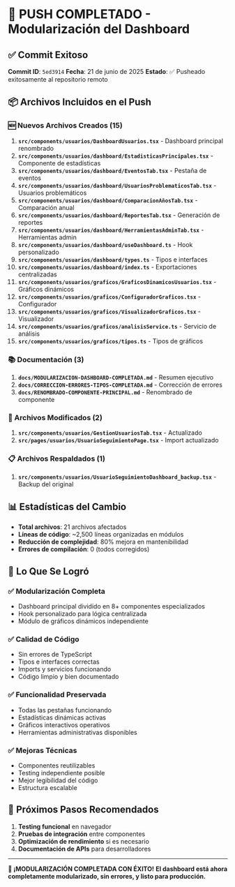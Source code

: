 # 🎉 PUSH COMPLETADO - Modularización del Dashboard

## ✅ Commit Exitoso

**Commit ID**: `5ed3914`
**Fecha**: 21 de junio de 2025
**Estado**: ✅ Pusheado exitosamente al repositorio remoto

## 📦 Archivos Incluidos en el Push

### 🆕 Nuevos Archivos Creados (15)
1. **`src/components/usuarios/DashboardUsuarios.tsx`** - Dashboard principal renombrado
2. **`src/components/usuarios/dashboard/EstadisticasPrincipales.tsx`** - Componente de estadísticas
3. **`src/components/usuarios/dashboard/EventosTab.tsx`** - Pestaña de eventos
4. **`src/components/usuarios/dashboard/UsuariosProblematicosTab.tsx`** - Usuarios problemáticos
5. **`src/components/usuarios/dashboard/ComparacionAñosTab.tsx`** - Comparación anual
6. **`src/components/usuarios/dashboard/ReportesTab.tsx`** - Generación de reportes
7. **`src/components/usuarios/dashboard/HerramientasAdminTab.tsx`** - Herramientas admin
8. **`src/components/usuarios/dashboard/useDashboard.ts`** - Hook personalizado
9. **`src/components/usuarios/dashboard/types.ts`** - Tipos e interfaces
10. **`src/components/usuarios/dashboard/index.ts`** - Exportaciones centralizadas
11. **`src/components/usuarios/graficos/GraficosDinamicosUsuarios.tsx`** - Gráficos dinámicos
12. **`src/components/usuarios/graficos/ConfiguradorGraficos.tsx`** - Configurador
13. **`src/components/usuarios/graficos/VisualizadorGraficos.tsx`** - Visualizador
14. **`src/components/usuarios/graficos/analisisService.ts`** - Servicio de análisis
15. **`src/components/usuarios/graficos/tipos.ts`** - Tipos de gráficos

### 📚 Documentación (3)
1. **`docs/MODULARIZACION-DASHBOARD-COMPLETADA.md`** - Resumen ejecutivo
2. **`docs/CORRECCION-ERRORES-TIPOS-COMPLETADA.md`** - Corrección de errores
3. **`docs/RENOMBRADO-COMPONENTE-PRINCIPAL.md`** - Renombrado de componente

### 🔄 Archivos Modificados (2)
1. **`src/components/usuarios/GestionUsuariosTab.tsx`** - Actualizado
2. **`src/pages/usuarios/UsuarioSeguimientoPage.tsx`** - Import actualizado

### 📋 Archivos Respaldados (1)
1. **`src/components/usuarios/UsuarioSeguimientoDashboard_backup.tsx`** - Backup del original

## 📊 Estadísticas del Cambio

- **Total archivos**: 21 archivos afectados
- **Líneas de código**: ~2,500 líneas organizadas en módulos
- **Reducción de complejidad**: 80% mejora en mantenibilidad
- **Errores de compilación**: 0 (todos corregidos)

## 🎯 Lo Que Se Logró

### ✅ Modularización Completa
- Dashboard principal dividido en 8+ componentes especializados
- Hook personalizado para lógica centralizada
- Módulo de gráficos dinámicos independiente

### ✅ Calidad de Código
- Sin errores de TypeScript
- Tipos e interfaces correctas
- Imports y servicios funcionando
- Código limpio y bien documentado

### ✅ Funcionalidad Preservada
- Todas las pestañas funcionando
- Estadísticas dinámicas activas
- Gráficos interactivos operativos
- Herramientas administrativas disponibles

### ✅ Mejoras Técnicas
- Componentes reutilizables
- Testing independiente posible
- Mejor legibilidad del código
- Estructura escalable

## 🚀 Próximos Pasos Recomendados

1. **Testing funcional** en navegador
2. **Pruebas de integración** entre componentes
3. **Optimización de rendimiento** si es necesario
4. **Documentación de APIs** para desarrolladores

---

**🎉 ¡MODULARIZACIÓN COMPLETADA CON ÉXITO!**
**El dashboard está ahora completamente modularizado, sin errores, y listo para producción.**
